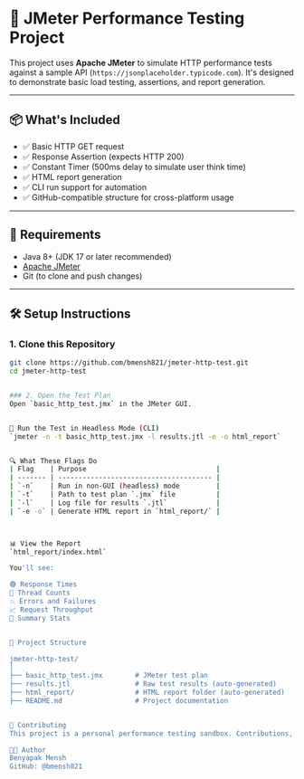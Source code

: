 # 🚀 JMeter Performance Testing Project

This project uses **Apache JMeter** to simulate HTTP performance tests against a sample API (`https://jsonplaceholder.typicode.com`). It's designed to demonstrate basic load testing, assertions, and report generation.

---

## 📦 What's Included

- ✅ Basic HTTP GET request
- ✅ Response Assertion (expects HTTP 200)
- ✅ Constant Timer (500ms delay to simulate user think time)
- ✅ HTML report generation
- ✅ CLI run support for automation
- ✅ GitHub-compatible structure for cross-platform usage

---

## 🧰 Requirements

- Java 8+ (JDK 17 or later recommended)
- [Apache JMeter](https://jmeter.apache.org/download_jmeter.cgi)
- Git (to clone and push changes)

---

## 🛠 Setup Instructions

### 1. Clone this Repository

```bash
git clone https://github.com/bmensh821/jmeter-http-test.git
cd jmeter-http-test


### 2. Open the Test Plan
Open `basic_http_test.jmx` in the JMeter GUI.


🧪 Run the Test in Headless Mode (CLI)
`jmeter -n -t basic_http_test.jmx -l results.jtl -e -o html_report`


🔍 What These Flags Do
| Flag    | Purpose                                |
| ------- | -------------------------------------- |
| `-n`    | Run in non-GUI (headless) mode         |
| `-t`    | Path to test plan `.jmx` file          |
| `-l`    | Log file for results `.jtl`            |
| `-e -o` | Generate HTML report in `html_report/` |



📊 View the Report
`html_report/index.html`

You'll see:

🟢 Response Times
🧵 Thread Counts
💥 Errors and Failures
📈 Request Throughput
🔁 Summary Stats


📁 Project Structure

jmeter-http-test/
│
├── basic_http_test.jmx        # JMeter test plan
├── results.jtl                # Raw test results (auto-generated)
├── html_report/               # HTML report folder (auto-generated)
├── README.md                  # Project documentation


🤝 Contributing
This project is a personal performance testing sandbox. Contributions, pull requests, or suggestions are welcome!

🧑‍💻 Author
Benyapak Mensh
GitHub: @bmensh821
